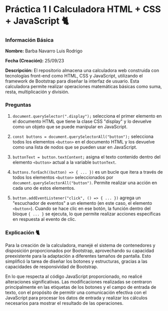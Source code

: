 # Práctica 1 I Calculadora HTML + CSS + JavaScript 🐈

### Información Básica

**Nombre:** Barba Navarro Luis Rodrigo

**Fecha (Creación):** 25/09/23

**Descripción:** El repositorio almacena una calculadora web construida con tecnologías front-end como HTML, CSS y JavaScript, utilizando el framework de Bootstrap para diseñar la interfaz de usuario. Esta calculadora permite realizar operaciones matemáticas básicas como suma, resta, multiplicación y división.

### Preguntas

1. `document.querySelector(".display");` selecciona el primer elemento en el documento HTML que tiene la clase CSS "display" y lo devuelve como un objeto que se puede manipular en JavaScript.

2. `const buttons = document.querySelectorAll("button");` selecciona todos los elementos `<button>` en el documento HTML y los devuelve como una lista de nodos que se pueden usar en JavaScript.

3. `buttonText = button.textContent;` asigna el texto contenido dentro del elemento `<button>` actual a la variable `buttonText`.

4. `buttons.forEach((button) => { ... })` es un bucle que itera a través de todos los elementos `<button>` seleccionados por `document.querySelectorAll("button")`. Permite realizar una acción en cada uno de estos elementos.

5. `button.addEventListener("click", () => { ... })` agrega un "escuchador de eventos" a un elemento (en este caso, el elemento `<button>`). Cuando se hace clic en ese botón, la función dentro del bloque `{ ... }` se ejecuta, lo que permite realizar acciones específicas en respuesta al evento de clic.

### Explicación 🐈
Para la creación de la calculadora, manejé el sistema de contenedores y disposición proporcionados por Bootstrap, aprovechando su capacidad preexistente para la adaptación a diferentes tamaños de pantalla. Esto simplificó la tarea de diseñar los botones y estructuras, gracias a las capacidades de responsividad de Bootstrap.

En lo que respecta al código JavaScript proporcionado, no realicé alteraciones significativas. Las modificaciones realizadas se centraron principalmente en las etiquetas de los botones y el campo de entrada de texto, con el propósito de permitir una comunicación efectiva con el JavaScript para procesar los datos de entrada y realizar los cálculos necesarios para mostrar el resultado de las operaciones.
